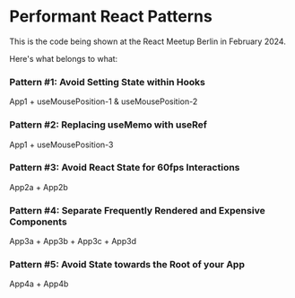 # Performant React Patterns

This is the code being shown at the React Meetup Berlin in February 2024.

Here's what belongs to what:

### Pattern #1: Avoid Setting State within Hooks

App1 + useMousePosition-1 & useMousePosition-2

### Pattern #2: Replacing useMemo with useRef

App1 + useMousePosition-3

### Pattern #3: Avoid React State for 60fps Interactions

App2a + App2b

### Pattern #4: Separate Frequently Rendered and Expensive Components

App3a + App3b + App3c + App3d

### Pattern #5: Avoid State towards the Root of your App

App4a + App4b
